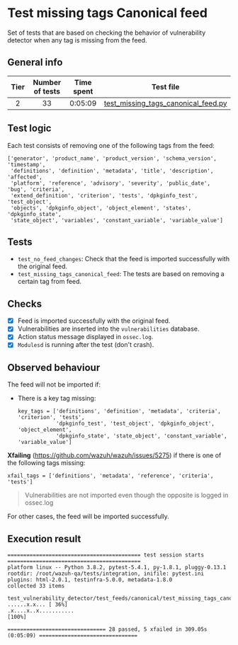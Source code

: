 # Test missing tags Canonical feed

Set of tests that are based on checking the behavior of vulnerability detector when any tag is missing from the feed.

## General info

|Tier | Number of tests | Time spent| Test file |
|:--:|:--:|:--:|:--:|
| 2 | 33  | 0:05:09 | [test_missing_tags_canonical_feed.py](../../../test_feeds/canonical/test_missing_tags_canonical_feed.py)|

## Test logic

Each test consists of removing one of the following tags from the feed:

```
['generator', 'product_name', 'product_version', 'schema_version', 'timestamp',
 'definitions', 'definition', 'metadata', 'title', 'description', 'affected',
 'platform', 'reference', 'advisory', 'severity', 'public_date', 'bug', 'criteria',
 'extend_definition', 'criterion', 'tests', 'dpkginfo_test', 'test_object',
 'objects', 'dpkginfo_object', 'object_element', 'states', 'dpkginfo_state',
 'state_object', 'variables', 'constant_variable', 'variable_value']
```

## Tests

- `test_no_feed_changes`: Check that the feed is imported successfully with the original feed.
- `test_missing_tags_canonical_feed`: The tests are based on removing a certain tag from feed.

## Checks

- [x] Feed is imported successfully with the original feed.
- [x] Vulnerabilities are inserted into the `vulnerabilities` database.
- [x] Action status message displayed in `ossec.log`.
- [x] `Modulesd` is running after the test (don't crash).

## Observed behaviour

The feed will not be imported if:

- There is a key tag missing:

  ```
  key_tags = ['definitions', 'definition', 'metadata', 'criteria', 'criterion', 'tests',
              'dpkginfo_test', 'test_object', 'dpkginfo_object', 'object_element',
              'dpkginfo_state', 'state_object', 'constant_variable', 'variable_value']
  ```

**Xfailing** (https://github.com/wazuh/wazuh/issues/5275) if there is one of the following tags missing:

```
xfail_tags = ['definitions', 'metadata', 'reference', 'criteria', 'tests']
```

> Vulnerabilities are not imported even though the opposite is logged in ossec.log

For other cases, the feed will be imported successfully.

## Execution result

```
========================================== test session starts ==========================================
platform linux -- Python 3.8.2, pytest-5.4.1, py-1.8.1, pluggy-0.13.1
rootdir: /root/wazuh-qa/tests/integration, inifile: pytest.ini
plugins: html-2.0.1, testinfra-5.0.0, metadata-1.8.0
collected 33 items

test_vulnerability_detector/test_feeds/canonical/test_missing_tags_canonical_feed.py ......x.x... [ 36%]
.x....x..x...........                                                                             [100%]

=============================== 28 passed, 5 xfailed in 309.05s (0:05:09) ===============================
```
